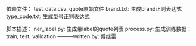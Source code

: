 依赖文件：
  test_data.csv: quote原始文件
  brand.txt: 生成brand正则表达式
  type_code.txt: 生成型号正则表达式

脚本描述：
  ner_label.py: 生成带label的quote列表
  process.py: 生成训练数据：train, test, validation
									———written by: 傅继雷
